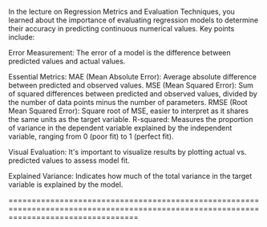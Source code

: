 In the lecture on Regression Metrics and Evaluation Techniques, you learned about the importance of evaluating regression models to determine their accuracy in predicting continuous numerical values. Key points include:

Error Measurement: The error of a model is the difference between predicted values and actual values.

Essential Metrics:
    MAE (Mean Absolute Error): Average absolute difference between predicted and observed values.
    MSE (Mean Squared Error): Sum of squared differences between predicted and observed values, divided by the number of data points minus the number of parameters.
    RMSE (Root Mean Squared Error): Square root of MSE, easier to interpret as it shares the same units as the target variable.
    R-squared: Measures the proportion of variance in the dependent variable explained by the independent variable, ranging from 0 (poor fit) to 1 (perfect fit).

Visual Evaluation: It's important to visualize results by plotting actual vs. predicted values to assess model fit.

Explained Variance: Indicates how much of the total variance in the target variable is explained by the model.

========================================================================================================================================